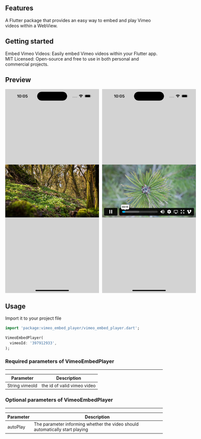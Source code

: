 ## Features

A Flutter package that provides an easy way to embed and play Vimeo videos within a WebView.

## Getting started

Embed Vimeo Videos: Easily embed Vimeo videos within your Flutter app.
MIT Licensed: Open-source and free to use in both personal and commercial projects.

## Preview

<div style="display: flex; flex-direction: row; gap: 10px;">
  <img src="https://github.com/Olosss/vimeo_embed_player/blob/main/assets/player.png" alt="vimeo_embed_player" width="300"/>
  <img src="https://github.com/Olosss/vimeo_embed_player/blob/main/assets/playerActions.png" alt="vimeo_embed_player_actions" width="300"/>
</div>

## Usage

Import it to your project file

```dart
import 'package:vimeo_embed_player/vimeo_embed_player.dart';
```

```dart
VimeoEmbedPlayer(
  vimeoId: '397912933',
);
```

### Required parameters of VimeoEmbedPlayer
------------
| Parameter      | Description                 |
|----------------|-----------------------------|
| String vimeoId | the id of valid vimeo video |

### Optional parameters of VimeoEmbedPlayer
------------
| Parameter   | Description                                                                                     |
|-------------|-------------------------------------------------------------------------------------------------|
| autoPlay    | The parameter informing whether the video should automatically start playing                    |
